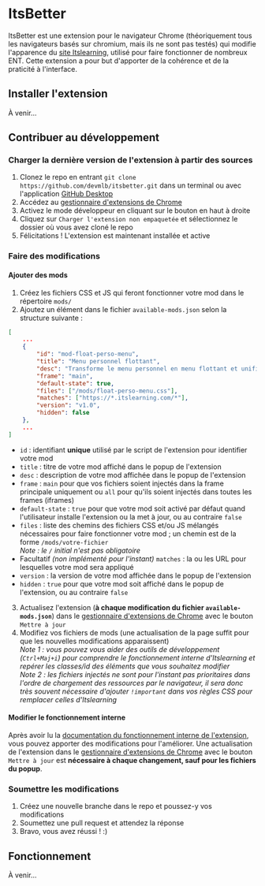 
# ItsBetter

ItsBetter est une extension pour le navigateur Chrome (théoriquement tous les navigateurs basés sur chromium, mais ils ne sont pas testés) qui modifie l'apparence du [site Itslearning](https://itslearning.com/index.aspx), utilisé pour faire fonctionner de nombreux ENT. Cette extension a pour but d'apporter de la cohérence et de la praticité à l'interface.

## Installer l'extension

À venir...

## Contribuer au développement

### Charger la dernière version de l'extension à partir des sources

1.  Clonez le repo en entrant `git clone https://github.com/devmlb/itsbetter.git` dans un terminal ou avec l'application [GitHub Desktop](https://desktop.github.com/) 
2.  Accédez au [gestionnaire d'extensions de Chrome](chrome://extensions/)
3.  Activez le mode développeur en cliquant sur le bouton en haut à droite
4.  Cliquez sur `Charger l'extension non empaquetée` et sélectionnez le dossier où vous avez cloné le repo
5.  Félicitations ! L'extension est maintenant installée et active

### Faire des modifications

#### Ajouter des mods

 1. Créez les fichiers CSS et JS qui feront fonctionner votre mod dans le répertoire `mods/`
 2. Ajoutez un élément dans le fichier `available-mods.json` selon la structure suivante :
 
```json
[
	...
	{
		"id": "mod-float-perso-menu",
		"title": "Menu personnel flottant",
		"desc": "Transforme le menu personnel en menu flottant et unifie son apparence",
		"frame": "main",
		"default-state": true,
		"files": ["/mods/float-perso-menu.css"],
		"matches": ["https://*.itslearning.com/*"],
		"version": "v1.0",
		"hidden": false
	},
	...
]
```
- `id` : identifiant **unique** utilisé par le script de l'extension pour identifier votre mod
- `title` : titre de votre mod affiché dans le popup de l'extension
- `desc` : description de votre mod affichée dans le popup de l'extension
- `frame` : `main` pour que vos fichiers soient injectés dans la frame principale uniquement ou `all` pour qu'ils soient injectés dans toutes les frames (iframes)
- `default-state` : `true` pour que votre mod soit activé par défaut quand l'utilisateur installe l'extension ou la met à jour, ou au contraire `false`
- `files` : liste des chemins des fichiers CSS et/ou JS mélangés nécessaires pour faire fonctionner votre mod ; un chemin est de la forme `/mods/votre-fichier`  
*Note : le `/` initial n'est pas obligatoire*
- Facultatif *(non implémenté pour l'instant)* `matches` : la ou les URL pour lesquelles votre mod sera appliqué
- `version` : la version de votre mod affichée dans le popup de l'extension
- `hidden` : `true` pour que votre mod soit affiché dans le popup de l'extension, ou au contraire `false`

 3. Actualisez l'extension (**à chaque modification du fichier `available-mods.json`**) dans le [gestionnaire d'extensions de Chrome](chrome://extensions/) avec le bouton `Mettre à jour`
 4.  Modifiez vos fichiers de mods (une actualisation de la page suffit pour que les nouvelles modifications apparaissent)  
*Note 1 : vous pouvez vous aider des outils de développement (`Ctrl+Maj+i`) pour comprendre le fonctionnement interne d'Itslearning et repérer les classes/id des éléments que vous souhaitez modifier  
Note 2 : les fichiers injectés ne sont pour l'instant pas prioritaires dans l'ordre de chargement des ressources par le navigateur, il sera donc très souvent nécessaire d'ajouter `!important` dans vos règles CSS pour remplacer celles d'Itslearning*

#### Modifier le fonctionnement interne

Après avoir lu la [documentation du fonctionnement interne de l'extension](#fonctionnement), vous pouvez apporter des modifications pour l'améliorer. Une actualisation de l'extension dans le [gestionnaire d'extensions de Chrome](chrome://extensions/) avec le bouton `Mettre à jour` est **nécessaire à chaque changement, sauf pour les fichiers du popup**.

### Soumettre les modifications

 1. Créez une nouvelle branche dans le repo et poussez-y vos modifications
 2. Soumettez une pull request et attendez la réponse 
 3. Bravo, vous avez réussi ! :)

## Fonctionnement

À venir...